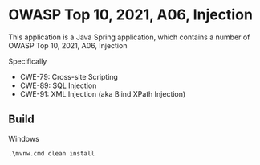 # OWASP Top 10, 2021, A06, Injection

This application is a Java Spring application, which contains a number of
OWASP Top 10, 2021, A06, Injection

Specifically
* CWE-79: Cross-site Scripting
* CWE-89: SQL Injection
* CWE-91: XML Injection (aka Blind XPath Injection)

## Build

Windows
```
.\mvnw.cmd clean install
```